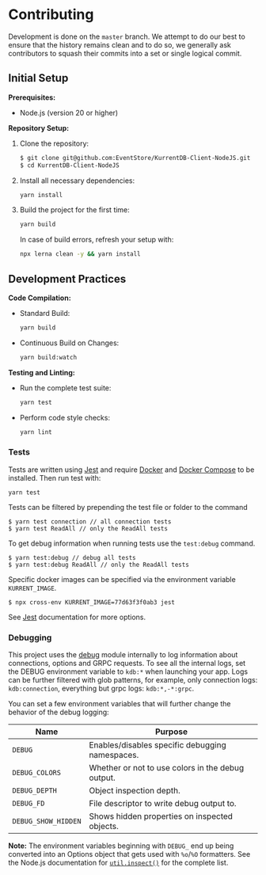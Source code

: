 # Contributing

Development is done on the `master` branch. We attempt to do our best to ensure that the history remains clean and to do so, we generally ask contributors to squash their commits into a set or single logical commit.

## Initial Setup

**Prerequisites:**
- Node.js (version 20 or higher)

**Repository Setup:**
1. Clone the repository:
   ```bash
   $ git clone git@github.com:EventStore/KurrentDB-Client-NodeJS.git
   $ cd KurrentDB-Client-NodeJS
   ```
2. Install all necessary dependencies:
   ```bash
   yarn install
   ```
3. Build the project for the first time:
   ```bash
   yarn build
   ```
   In case of build errors, refresh your setup with:
   ```bash
   npx lerna clean -y && yarn install
   ```

## Development Practices

**Code Compilation:**
- Standard Build:
  ```bash
  yarn build
  ```
- Continuous Build on Changes:
  ```bash
  yarn build:watch
  ```

**Testing and Linting:**
- Run the complete test suite:
  ```bash
  yarn test
  ```
- Perform code style checks:
  ```bash
  yarn lint
  ```

### Tests

Tests are written using [Jest] and require [Docker] and [Docker Compose] to be installed. Then run test with:

```shell script
yarn test
```

Tests can be filtered by prepending the test file or folder to the command

```shell script
$ yarn test connection // all connection tests
$ yarn test ReadAll // only the ReadAll tests
```

To get debug information when running tests use the `test:debug` command.

```shell script
$ yarn test:debug // debug all tests
$ yarn test:debug ReadAll // only the ReadAll tests
```

Specific docker images can be specified via the environment variable `KURRENT_IMAGE`.

```shell script
$ npx cross-env KURRENT_IMAGE=77d63f3f0ab3 jest
```

See [Jest] documentation for more options.

### Debugging

This project uses the [debug] module internally to log information about connections, options and GRPC requests.
To see all the internal logs, set the DEBUG environment variable to `kdb:*` when launching your app.
Logs can be further filtered with glob patterns, for example, only connection logs: `kdb:connection`, everything but grpc logs: `kdb:*,-*:grpc`.

You can set a few environment variables that will further change the behavior of the debug logging:

| Name                | Purpose                                           |
| ------------------- | ------------------------------------------------- |
| `DEBUG`             | Enables/disables specific debugging namespaces.   |
| `DEBUG_COLORS`      | Whether or not to use colors in the debug output. |
| `DEBUG_DEPTH`       | Object inspection depth.                          |
| `DEBUG_FD`          | File descriptor to write debug output to.         |
| `DEBUG_SHOW_HIDDEN` | Shows hidden properties on inspected objects.     |

**Note:** The environment variables beginning with `DEBUG_` end up being
converted into an Options object that gets used with `%o`/`%O` formatters.
See the Node.js documentation for [`util.inspect()`] for the complete list.

[docker compose]: https://docs.docker.com/compose/
[docker]: https://www.docker.com/
[jest]: https://jestjs.io/
[debug]: https://github.com/visionmedia/debug
[`util.inspect()`]: https://nodejs.org/api/util.html#util_util_inspect_object_options
[KurrentDB-Client-NodeJS]: https://github.com/kurrent-io/KurrentDB-Client-NodeJS
